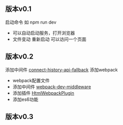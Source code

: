 ## 版本v0.1
启动命令
如 npm run dev
* 可以自动启动服务，打开浏览器
* 文件变动 重新启动
可以访问一个页面

## 版本v0.2
添加中间件 [connect-history-api-fallback](https://github.com/bripkens/connect-history-api-fallback)
添加webpack
* webpack配置文件
* 添加中间件  [webpack-dev-middleware](https://github.com/webpack/webpack-dev-middleware)
* 添加插件 [HtmlWebpackPlugin](https://github.com/ampedandwired/html-webpack-plugin)
* 添加es6功能

## 版本v0.3
